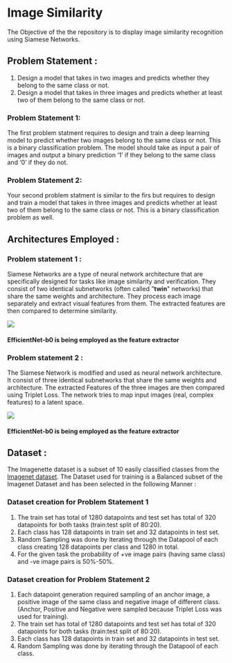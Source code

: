 # Image Similarity

The Objective of the the repository is to display image similarity recognition using Siamese Networks.

## Problem Statement :
1. Design a model that takes in two images and predicts whether they belong to the same class or not.
2. Design a model that takes in three images and predicts whether at least two of them belong to the same class or not.

### Problem Statement 1:
The first problem statment requires to design and train a deep learning model to predict whether two images belong to the same class or not. This is a binary classification problem. The model should take as input a pair of images and output a binary prediction ‘1’ if they belong to the same class and ‘0’ if they do not.

### Problem Statement 2:
Your second problem statment is similar to the firs but requires to design and train a model that takes in three images and predicts whether at least two of them belong to the same class or not.
This is a binary classification problem as well.

## Architectures Employed : 

### Problem statement 1 :
Siamese Networks are a type of neural network architecture that are specifically designed for tasks like image similarity and verification. They consist of two identical subnetworks (often called "**twin**" networks) that share the same weights and architecture. They process each image separately and extract visual features from them. The extracted features are then compared to determine similarity.

![](https://i.imgur.com/8zNrSFw.png)

#### EfficientNet-b0 is being employed as the feature extractor

### Problem statement 2 :
The Siamese Network is modified and used as neural network architecture. It consist of three identical subnetworks that share the same weights and architecture. The extracted Features of the three images are then compared using Triplet Loss. The network tries to map input images (real, complex features) to a latent space.

![](https://i.imgur.com/dcOyejC.png)

#### EfficientNet-b0 is being employed as the feature extractor

## Dataset : 
The Imagenette dataset is a subset of 10 easily classified classes from the [Imagenet dataset](https://github.com/fastai/imagenette).
The Dataset used for training is a Balanced subset of the Imagenet Dataset and has been selected in the following Manner :

### Dataset creation for Problem Statement 1
1. The train set has total of 1280 datapoints and test set has total of 320 datapoints for both tasks (train:test split of 80:20).
2. Each class has 128 datapoints in train set and 32 datapoints in test set.
3. Random Sampling was done by iterating through the Datapool of each class creating 128 datapoints per class and 1280 in total.
4. For the given task the probability of +ve image pairs (having same class) and -ve image pairs is 50%-50%.

### Dataset creation for Problem Statement 2
1. Each datapoint generation required sampling of an anchor image, a positive image of the same class and negative image of different class.
(Anchor, Positive and Negative were sampled because Triplet Loss was used for training).
2. The train set has total of 1280 datapoints and test set has total of 320 datapoints for both tasks (train:test split of 80:20).
3. Each class has 128 datapoints in train set and 32 datapoints in test set.
4. Random Sampling was done by iterating through the Datapool of each class.


